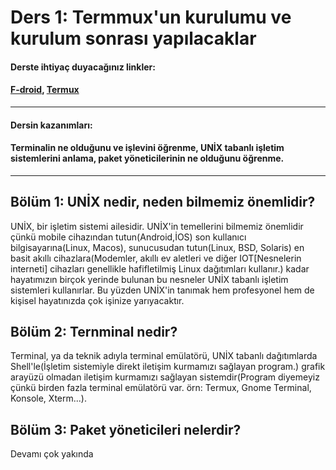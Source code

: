 Ders 1: Termmux'un kurulumu ve kurulum sonrası yapılacaklar
=
#### Derste ihtiyaç duyacağınız linkler:  
#### [F-droid](https://f-droid.org), [Termux](https://f-droid.org/tr/packages/com.termux/)  
---
#### Dersin kazanımları:  
#### Terminalin ne olduğunu ve işlevini öğrenme, UNİX tabanlı işletim sistemlerini anlama, paket yöneticilerinin ne olduğunu öğrenme.  
---

## Bölüm 1: UNİX nedir, neden bilmemiz önemlidir?  
UNİX, bir işletim sistemi ailesidir. UNİX'in temellerini bilmemiz önemlidir çünkü mobile cihazından tutun(Android,İOS) son kullanıcı bilgisayarına(Linux, Macos), sunucusudan tutun(Linux, BSD, Solaris) en basit akıllı cihazlara(Modemler, akıllı ev aletleri ve diğer IOT[Nesnelerin interneti] cihazları genellikle hafifletilmiş Linux dağıtımları kullanır.) kadar hayatımızın birçok yerinde bulunan bu nesneler UNİX tabanlı işletim sistemleri kullanırlar. Bu yüzden UNİX'in tanımak hem profesyonel hem de kişisel hayatınızda çok işinize yarıyacaktır.

## Bölüm 2: Ternminal nedir?  
Terminal, ya da teknik adıyla terminal emülatörü, UNİX tabanlı dağıtımlarda Shell'le(İşletim sistemiyle direkt iletişim kurmamızı sağlayan program.) grafik arayüzü olmadan iletişim kurmamızı sağlayan sistemdir(Program diyemeyiz çünkü birden fazla terminal emülatörü var. örn: Termux, Gnome Terminal, Konsole, Xterm...).

## Bölüm 3: Paket yöneticileri nelerdir?  
Devamı çok yakında
